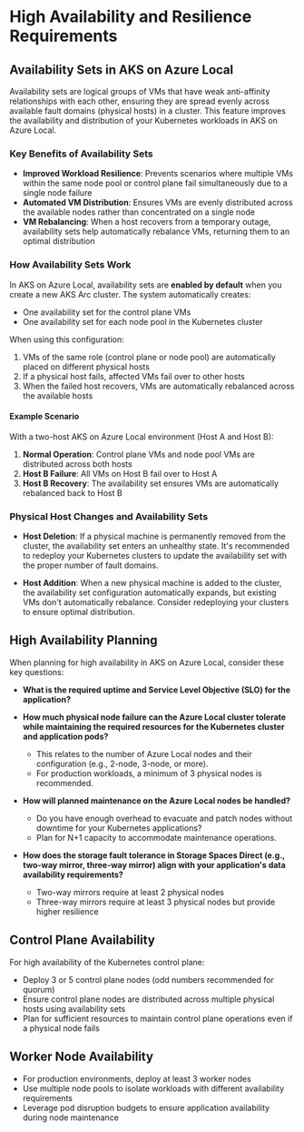 # High Availability and Resilience Requirements

## Availability Sets in AKS on Azure Local

Availability sets are logical groups of VMs that have weak anti-affinity relationships with each other, ensuring they are spread evenly across available fault domains (physical hosts) in a cluster. This feature improves the availability and distribution of your Kubernetes workloads in AKS on Azure Local.

### Key Benefits of Availability Sets

- **Improved Workload Resilience**: Prevents scenarios where multiple VMs within the same node pool or control plane fail simultaneously due to a single node failure
- **Automated VM Distribution**: Ensures VMs are evenly distributed across the available nodes rather than concentrated on a single node
- **VM Rebalancing**: When a host recovers from a temporary outage, availability sets help automatically rebalance VMs, returning them to an optimal distribution

### How Availability Sets Work

In AKS on Azure Local, availability sets are **enabled by default** when you create a new AKS Arc cluster. The system automatically creates:
- One availability set for the control plane VMs
- One availability set for each node pool in the Kubernetes cluster

When using this configuration:

1. VMs of the same role (control plane or node pool) are automatically placed on different physical hosts
2. If a physical host fails, affected VMs fail over to other hosts
3. When the failed host recovers, VMs are automatically rebalanced across the available hosts

#### Example Scenario

With a two-host AKS on Azure Local environment (Host A and Host B):

1. **Normal Operation**: Control plane VMs and node pool VMs are distributed across both hosts
2. **Host B Failure**: All VMs on Host B fail over to Host A
3. **Host B Recovery**: The availability set ensures VMs are automatically rebalanced back to Host B

### Physical Host Changes and Availability Sets

- **Host Deletion**: If a physical machine is permanently removed from the cluster, the availability set enters an unhealthy state. It's recommended to redeploy your Kubernetes clusters to update the availability set with the proper number of fault domains.

- **Host Addition**: When a new physical machine is added to the cluster, the availability set configuration automatically expands, but existing VMs don't automatically rebalance. Consider redeploying your clusters to ensure optimal distribution.

## High Availability Planning

When planning for high availability in AKS on Azure Local, consider these key questions:

- **What is the required uptime and Service Level Objective (SLO) for the application?**
  
- **How much physical node failure can the Azure Local cluster tolerate while maintaining the required resources for the Kubernetes cluster and application pods?**
  - This relates to the number of Azure Local nodes and their configuration (e.g., 2-node, 3-node, or more).
  - For production workloads, a minimum of 3 physical nodes is recommended.

- **How will planned maintenance on the Azure Local nodes be handled?**
  - Do you have enough overhead to evacuate and patch nodes without downtime for your Kubernetes applications?
  - Plan for N+1 capacity to accommodate maintenance operations.

- **How does the storage fault tolerance in Storage Spaces Direct (e.g., two-way mirror, three-way mirror) align with your application's data availability requirements?**
  - Two-way mirrors require at least 2 physical nodes
  - Three-way mirrors require at least 3 physical nodes but provide higher resilience

## Control Plane Availability

For high availability of the Kubernetes control plane:

- Deploy 3 or 5 control plane nodes (odd numbers recommended for quorum)
- Ensure control plane nodes are distributed across multiple physical hosts using availability sets
- Plan for sufficient resources to maintain control plane operations even if a physical node fails

## Worker Node Availability

- For production environments, deploy at least 3 worker nodes
- Use multiple node pools to isolate workloads with different availability requirements
- Leverage pod disruption budgets to ensure application availability during node maintenance